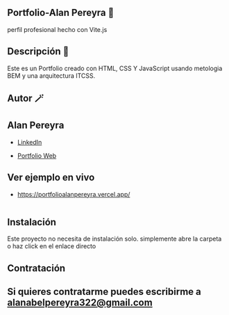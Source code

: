 ## Portfolio-Alan Pereyra 💼
 perfil profesional hecho con Vite.js

## Descripción 🌼
Este es un Portfolio creado con HTML, CSS Y JavaScript usando metologia BEM y una arquitectura ITCSS. 

## Autor 🪄
## **Alan Pereyra**

* [LinkedIn](https://www.linkedin.com/in/alan-abel-pereyra-0a8324257/)

* [Portfolio Web](https://portfolioalanpereyra.vercel.app/)

 ## Ver ejemplo en vivo 
  - https://portfolioalanpereyra.vercel.app/

![]()

## Instalación 
Este proyecto no necesita de instalación solo. simplemente abre la carpeta o haz click en el enlace directo

## Contratación 
 ## Si quieres contratarme puedes escribirme a alanabelpereyra322@gmail.com
